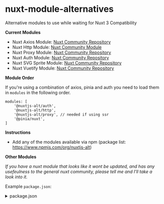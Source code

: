 # nuxt-module-alternatives
Alternative modules to use while waiting for Nuxt 3 Compatibility

**Current Modules**
- Nuxt Axios Module: [Nuxt Community Repository](https://github.com/nuxt-community/axios-module)
- Nuxt Http Module: [Nuxt Community Module](https://github.com/nuxt/http)
- Nuxt Proxy Module: [Nuxt Community Repository](https://github.com/nuxt-community/proxy-module)
- Nuxt Auth Module: [Nuxt Community Repository](https://github.com/nuxt-community/auth-module)
- Nuxt SVG Sprite Module: [Nuxt Community Repository](https://github.com/nuxt-community/svg-sprite-module)
- Nuxt Vuetify Module: [Nuxt Community Repository](https://github.com/nuxt-community/vuetify-module)

**Module Order**

If you're using a combination of axios, pinia and auth you need to load them in `modules` in the following order.
```
modules: [
    '@nuxtjs-alt/auth',
    '@nuxtjs-alt/http',
    '@nuxtjs-alt/proxy', // needed if using ssr
    '@pinia/nuxt',
]
```

**Instructions**

- Add any of the modules available via npm (package list: https://www.npmjs.com/org/nuxtjs-alt)

**Other Modules**

_If you have a nuxt module that looks like it wont be updated, and has any usefeulness to the general nuxt community, please tell me and I'll take a look into it._

Example `package.json`:
<details>
<summary>package.json</summary>

`yarn install`

```json
{
    "private": true,
    "scripts": {
        "dev": "nuxi dev",
        "build": "nuxi build",
        "start": "node .output/server/index.mjs"
    },
    "devDependencies": {
        "nuxt": "npm:nuxt3@latest"
    },
    "dependencies": {
        "@nuxtjs-alt/axios": "latest",
        "@nuxtjs-alt/auth": "latest",
        "@nuxtjs-alt/http": "latest",
        "@nuxtjs-alt/proxy": "latest",
        "@nuxtjs-alt/svg-sprite": "latest",
        "@nuxtjs-alt/vuetify": "latest"
    }
}
```
</details>
